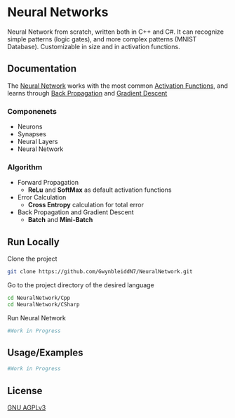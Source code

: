 # Neural Networks

Neural Network from scratch, written both in C++ and C#. It can recognize simple patterns (logic gates), and more complex patterns (MNIST Database). Customizable in size and in activation functions.


## Documentation

The [Neural Network](https://youtube.com/playlist?list=PLblh5JKOoLUIxGDQs4LFFD--41Vzf-ME1&si=ntn4wp9D1PuWzI0L) works with the most common [Activation Functions](https://medium.com/@cmukesh8688/activation-functions-sigmoid-tanh-relu-leaky-relu-softmax-50d3778dcea5), and learns through [Back Propagation](https://www.geeksforgeeks.org/backpropagation-in-neural-network/) and [Gradient Descent](https://www.geeksforgeeks.org/gradient-descent-algorithm-and-its-variants/)

### Componenets
- Neurons
- Synapses
- Neural Layers
- Neural Network

### Algorithm
- Forward Propagation
  - **ReLu** and **SoftMax** as default activation functions
- Error Calculation
  - **Cross Entropy** calculation for total error
- Back Propagation and Gradient Descent
  - **Batch** and **Mini-Batch**

## Run Locally

Clone the project

```bash
git clone https://github.com/GwynbleiddN7/NeuralNetwork.git
```

Go to the project directory of the desired language

```bash
cd NeuralNetwork/Cpp
cd NeuralNetwork/CSharp
```

Run Neural Network

```bash
#Work in Progress
```

## Usage/Examples

```bash
#Work in Progress
```

## License

[GNU AGPLv3 ](https://choosealicense.com/licenses/agpl-3.0/)
